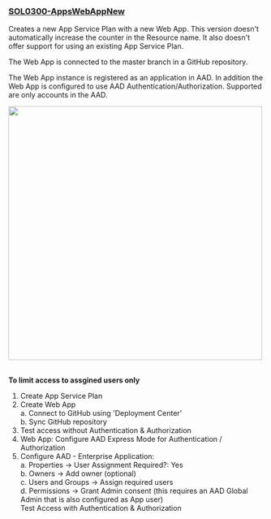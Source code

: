 ### [SOL0300-AppsWebAppNew](https://raw.githubusercontent.com/fbodmer/AzureGovernance/master/SOL0300-AppsWebAppNew.ps1)
Creates a new App Service Plan with a new Web App. This version doesn't automatically increase the counter in the Resource name. It also doesn't offer support for using an existing App Service Plan.<br/>

The Web App is connected to the master branch in a GitHub repository.<br/>

The Web App instance is registered as an application in AAD. In addition the Web App is configured to use AAD Authentication/Authorization. Supported are only accounts in the AAD. <br/>

<img src="https://github.com/fbodmer/AzureGovernance/wiki/Runbooks/SOL0300.png" width="500"><br/><br/>

**To limit access to assgined users only**
1. Create App Service Plan
2. Create Web App<br/>
a. Connect to GitHub using 'Deployment Center'<br/>
b. Sync GitHub repository<br/>
3. Test access without Authentication & Authorization
4. Web App: Configure AAD Express Mode for Authentication / Authorization
5. Configure AAD - Enterprise Application:<br/>
		a. Properties -> User Assignment Required?: Yes<br/>
		b. Owners -> Add owner (optional)<br/>
		c. Users and Groups -> Assign required users<br/>
		d. Permissions -> Grant Admin consent (this requires an AAD Global Admin that is also configured as App user)<br/>
Test Access with Authentication & Authorization 
